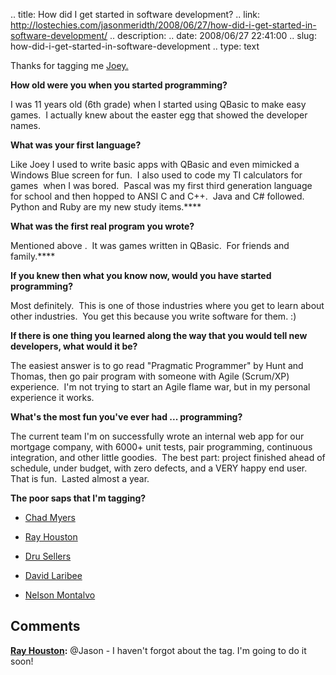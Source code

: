 .. title: How did I get started in software development?
.. link: http://lostechies.com/jasonmeridth/2008/06/27/how-did-i-get-started-in-software-development/
.. description: 
.. date: 2008/06/27 22:41:00
.. slug: how-did-i-get-started-in-software-development
.. type: text


Thanks for tagging me [Joey.](http://joeybeninghove.lostechies.com)

**How old were you when you started programming?**

I was 11 years old (6th grade) when I started using QBasic to make easy games.  I actually knew about the easter egg that showed the developer names. 

**What was your first language?**

Like Joey I used to write basic apps with QBasic and even mimicked a Windows Blue screen for fun.  I also used to code my TI calculators for games  when I was bored.  Pascal was my first third generation language for school and then hopped to ANSI C and C++.  Java and C# followed.  Python and Ruby are my new study items.****

**What was the first real program you wrote?**

Mentioned above .  It was games written in QBasic.  For friends and family.****

**If you knew then what you know now, would you have started programming?**

Most definitely.  This is one of those industries where you get to learn about other industries.  You get this because you write software for them. :) 

**If there is one thing you learned along the way that you would tell new developers, what would it be?**

The easiest answer is to go read "Pragmatic Programmer" by Hunt and Thomas, then go pair program with someone with Agile (Scrum/XP) experience.  I'm not trying to start an Agile flame war, but in my personal experience it works.

**What's the most fun you've ever had ... programming?**

The current team I'm on successfully wrote an internal web app for our mortgage company, with 6000+ unit tests, pair programming, continuous integration, and other little goodies.  The best part: project finished ahead of schedule, under budget, with zero defects, and a VERY happy end user.  That is fun.  Lasted almost a year.  


**The poor saps that I'm tagging?**

  * [Chad Myers](http://chadmyers.lostechies.com/)
  * [Ray Houston](http://rhouston.lostechies.com)
  * [Dru Sellers](http://blog.acuriousmind.com/)  

  * [David Laribee  
](http://codebetter.com/blogs/david_laribee/default.aspx)
  * [Nelson Montalvo](http://codemonkey.nmonta.com/)

## Comments

**[Ray Houston](#272 "2008-08-07 02:10:06"):** @Jason - I haven't forgot about the tag. I'm going to do it soon!

